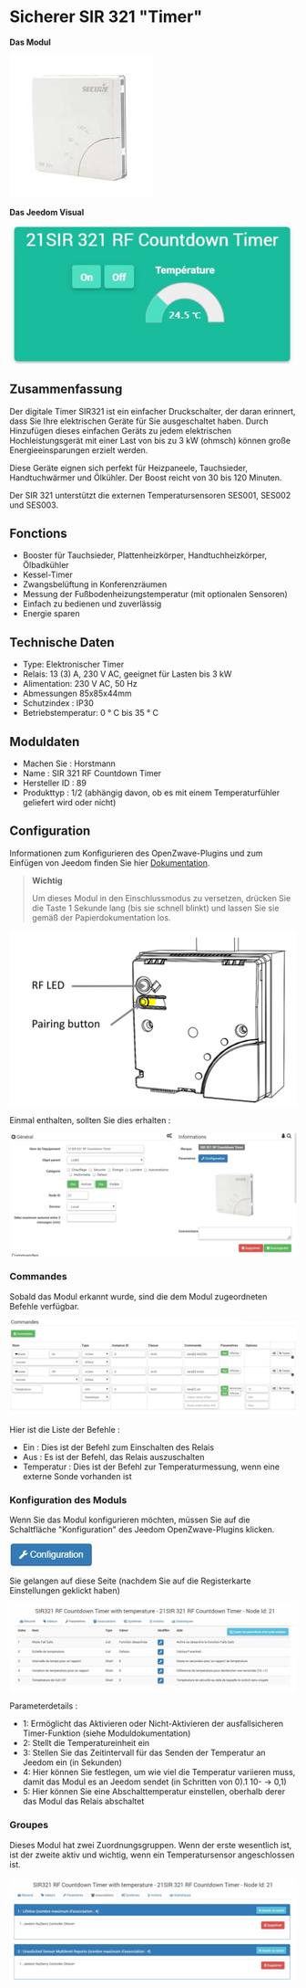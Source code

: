 # Sicherer SIR 321 "Timer"

**Das Modul**

![module](images/secure.sir321/module.jpg)

**Das Jeedom Visual**

![vuedefaut1](images/secure.sir321/vuedefaut1.jpg)

Zusammenfassung
------

Der digitale Timer SIR321 ist ein einfacher Druckschalter, der daran erinnert, dass Sie Ihre elektrischen Geräte für Sie ausgeschaltet haben. Durch Hinzufügen dieses einfachen Geräts zu jedem elektrischen Hochleistungsgerät mit einer Last von bis zu 3 kW (ohmsch) können große Energieeinsparungen erzielt werden.

Diese Geräte eignen sich perfekt für Heizpaneele, Tauchsieder, Handtuchwärmer und Ölkühler. Der Boost reicht von 30 bis 120 Minuten.

Der SIR 321 unterstützt die externen Temperatursensoren SES001, SES002 und SES003.

Fonctions
---------

-   Booster für Tauchsieder, Plattenheizkörper, Handtuchheizkörper, Ölbadkühler
-   Kessel-Timer
-   Zwangsbelüftung in Konferenzräumen
-   Messung der Fußbodenheizungstemperatur (mit optionalen Sensoren)
-   Einfach zu bedienen und zuverlässig
-   Energie sparen

Technische Daten
---------------------------

-   Type: Elektronischer Timer
-   Relais: 13 (3) A, 230 V AC, geeignet für Lasten bis 3 kW
-   Alimentation: 230 V AC, 50 Hz
-   Abmessungen 85x85x44mm
-   Schutzindex : IP30
-   Betriebstemperatur: 0 ° C bis 35 ° C

Moduldaten
-----------------

-   Machen Sie : Horstmann
-   Name : SIR 321 RF Countdown Timer
-   Hersteller ID : 89
-   Produkttyp : 1/2 (abhängig davon, ob es mit einem Temperaturfühler geliefert wird oder nicht)

Configuration
-------------

Informationen zum Konfigurieren des OpenZwave-Plugins und zum Einfügen von Jeedom finden Sie hier [Dokumentation](https://doc.jeedom.com/de_DE/plugins/automation%20protocol/openzwave/).
> **Wichtig**
>
> Um dieses Modul in den Einschlussmodus zu versetzen, drücken Sie die Taste 1 Sekunde lang (bis sie schnell blinkt) und lassen Sie sie gemäß der Papierdokumentation los.

![inclusion](images/secure.sir321/inclusion.jpg)

Einmal enthalten, sollten Sie dies erhalten :

![Plugin Zwave](images/secure.sir321/information.jpg)

### Commandes

Sobald das Modul erkannt wurde, sind die dem Modul zugeordneten Befehle verfügbar.

![Befehle](images/secure.sir321/commandes.jpg)

Hier ist die Liste der Befehle :

-   Ein : Dies ist der Befehl zum Einschalten des Relais
-   Aus : Es ist der Befehl, das Relais auszuschalten
-   Temperatur : Dies ist der Befehl zur Temperaturmessung, wenn eine externe Sonde vorhanden ist

### Konfiguration des Moduls

Wenn Sie das Modul konfigurieren möchten, müssen Sie auf die Schaltfläche "Konfiguration" des Jeedom OpenZwave-Plugins klicken.

![Konfiguration plugin Zwave](images/plugin/bouton_configuration.jpg)

Sie gelangen auf diese Seite (nachdem Sie auf die Registerkarte Einstellungen geklickt haben)

![Config1](images/secure.sir321/config1.jpg)

Parameterdetails :

-   1: Ermöglicht das Aktivieren oder Nicht-Aktivieren der ausfallsicheren Timer-Funktion (siehe Moduldokumentation)
-   2: Stellt die Temperatureinheit ein
-   3: Stellen Sie das Zeitintervall für das Senden der Temperatur an Jeedom ein (in Sekunden)
-   4: Hier können Sie festlegen, um wie viel die Temperatur variieren muss, damit das Modul es an Jeedom sendet (in Schritten von 0).1 10- → 0,1)
-   5: Hier können Sie eine Abschalttemperatur einstellen, oberhalb derer das Modul das Relais abschaltet

### Groupes

Dieses Modul hat zwei Zuordnungsgruppen. Wenn der erste wesentlich ist, ist der zweite aktiv und wichtig, wenn ein Temperatursensor angeschlossen ist.

![Groupe](images/secure.sir321/groupe.jpg)

